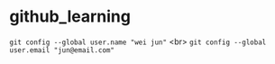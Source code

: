 # github_learning
`git config --global user.name "wei jun"` \<br>
`git config --global user.email "jun@email.com"` 
